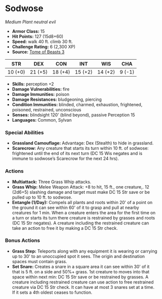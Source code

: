 # Sodwose

*Medium* *Plant* *neutral evil*

- **Armor Class:** 15
- **Hit Points:** 127 (15d8+60)
- **Speed:** walk 40 ft. climb 30 ft.
- **Challenge Rating:** 6 (2,300 XP)
- **Source:** [Tome of Beasts 3](https://koboldpress.com/kpstore/product/tome-of-beasts-2-for-5th-edition/)

| STR | DEX | CON | INT | WIS | CHA |
| --- | --- | --- | --- | --- | --- |
| 10 (+0) | 21 (+5) | 18 (+4) | 15 (+2) | 14 (+2) | 9 (-1) |

- **Skills:** perception +2
- **Damage Vulnerabilities:** fire
- **Damage Immunities:** poison
- **Damage Resistances:** bludgeoning, piercing
- **Condition Immunities:** blinded, charmed, exhaustion, frightened, poisoned, restrained, unconscious
- **Senses:** blindsight 120' (blind beyond), passive Perception 15
- **Languages:** Common, Sylvan
### Special Abilities
- **Grassland Camouflage:** Advantage: Dex (Stealth) to hide in grassland.
- **Scarecrow:** Any creature that starts its turn within 10 ft. of sodwose: frightened until the end of its next turn (DC 15 Wis negates and is immune to sodwose’s Scarecrow for the next 24 hrs).
### Actions
- **Multiattack:** Three Grass Whip attacks.
- **Grass Whip:** Melee Weapon Attack: +8 to hit, 15 ft., one creature,. 12 (2d6+5) slashing damage and target must make DC 15 Str save or be pulled up to 10 ft. to sodwose.
- **Entangle (1/Day):** Compels all plants and roots within 20' of a point on the ground it can see within 60' of it to grasp and pull at nearby creatures for 1 min. When a creature enters the area for the first time on a turn or starts its turn there creature is restrained by grasses and roots (DC 15 Str negates). A creature including the restrained creature can take an action to free it by making a DC 15 Str check.
### Bonus Actions
- **Grass Step:** Teleports along with any equipment it is wearing or carrying up to 30' to an unoccupied spot it sees. The origin and destination spaces must contain grass.
- **Set Snare:** Creates a snare in a square area it can see within 30' of it that is 5 ft. on a side and 50%+ grass. 1st creature to moves into that space within next min: DC 15 Str save or be restrained by grasses. A creature including restrained creature can use action to free restrained creature via DC 15 Str check. It can have at most 3 snares set at a time. If it sets a 4th oldest ceases to function.
